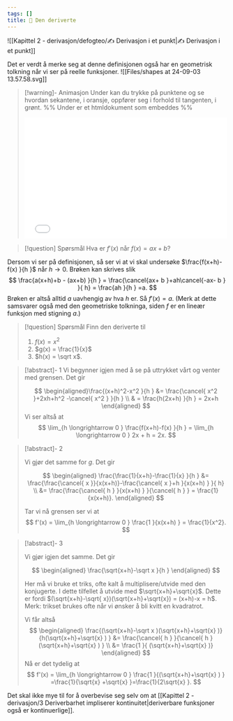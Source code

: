 ```yaml
---
tags: []
title: 📄 Den deriverte
---
```

![[Kapittel 2 - derivasjon/defogteo/✍️ Derivasjon i et punkt|✍️ Derivasjon i et punkt]]

Det er verdt å merke seg at denne definisjonen også har en geometrisk tolkning når vi ser på reelle funksjoner. 
![[Files/shapes at 24-09-03 13.57.58.svg]]

> [!warning]- Animasjon
> Under kan du trykke på punktene og se hvordan sekantene, i oransje, oppfører seg i forhold til tangenten, i grønt.
> %% Under er et htmldokument som embeddes %%
> <iframe src="Files\derivasjonsomgrense.html"  frameborder="0" scrolling="no" style="aspect-ratio: 500/300; width: 100%"> </iframe>
> 

> [!question] Spørsmål 
>   Hva er $f'(x)$ når $f(x) = ax+b$?

Dersom vi ser på definisjonen, så ser vi at vi skal undersøke $\frac{f(x+h)-f(x) }{h }$ når $h \longrightarrow 0$. Brøken kan skrives slik
$$
\frac{a(x+h)+b - (ax+b) }{h }  = \frac{\cancel{ax+ b }+ah\cancel{-ax- b } }{ h} = \frac{ah }{h } =a.  
$$
Brøken er altså alltid $a$ uavhengig av hva $h$ er. Så $f'(x) = a$. (Merk at dette samsvarer også med den geometriske tolkninga, siden $f$ er en lineær funksjon med stigning $a$.)

> [!question] Spørsmål 
> Finn den deriverte til
> 1. $f(x) = x^2$
> 2. $g(x) = \frac{1}{x}$
> 3. $h(x) = \sqrt x$.

> [!abstract]- 1 
> Vi begynner igjen med å se på uttrykket vårt og venter med grensen. Det gir
> 
> $$
> \begin{aligned}\frac{(x+h)^2-x^2 }{h }  &= \frac{\cancel{ x^2 }+2xh+h^2 -\cancel{  x^2 } }{h } \\ & =  \frac{h(2x+h) }{h }  = 2x+h \end{aligned}
> $$ 
> Vi ser altså at 
> $$
> \lim_{h \longrightarrow  0 } \frac{f(x+h)-f(x) }{h } = \lim_{h \longrightarrow  0 } 2x + h = 2x.  
> $$

> [!abstract]- 2  
>  
>  Vi gjør det samme for $g$. Det gir
>  
>  $$
>  \begin{aligned} 
>    \frac{\frac{1}{x+h}-\frac{1}{x} }{h } &= \frac{\frac{\cancel{ x }}{x(x+h)}-\frac{\cancel{ x }+h }{x(x+h) }  }{ h} \\ &= \frac{\frac{\cancel{ h } }{x(x+h) }  }{\cancel{ h } }   = \frac{1}{x(x+h)}.
>    \end{aligned} 
> $$
> 
> Tar vi nå grensen ser vi at
> $$
> f'(x) = \lim_{h \longrightarrow  0 } \frac{1 }{x(x+h) } = \frac{1}{x^2}.  
> $$
> 

> [!abstract]- 3
> 
> Vi gjør igjen det samme. Det gir
> 
> $$
> \begin{aligned} 
> \frac{\sqrt{x+h}-\sqrt x }{h }  
> \end{aligned} 
> $$
> 
> Her må vi bruke et triks, ofte kalt å multiplisere/utvide med den konjugerte. I dette tilfellet å utvide med $\sqrt{x+h}+\sqrt{x}$. Dette er fordi $(\sqrt{x+h}-\sqrt{ x})(\sqrt{x+h}+\sqrt{x}) = (x+h)-x = h$.
> Merk: trikset brukes ofte når vi ønsker å bli kvitt en kvadratrot.
> 
> Vi får altså
> $$
> \begin{aligned} 
>   \frac{(\sqrt{x+h}-\sqrt x )(\sqrt{x+h}+\sqrt{x}  )}{h(\sqrt{x+h}+\sqrt{x}  ) }   &= \frac{\cancel{ h } }{\cancel{ h }(\sqrt{x+h}+\sqrt{x}  ) } \\ &= \frac{1 }{ (\sqrt{x+h}+\sqrt{x}  )} 
> \end{aligned} 
> $$
> Nå er det tydelig at
> $$
> f'(x) = \lim_{h \longrightarrow  0 } \frac{1 }{(\sqrt{x+h}+\sqrt{x}  ) } =\frac{1}{\sqrt{x} +\sqrt{x} }=\frac{1}{2\sqrt{x} }. 
> $$


Det skal ikke mye til for å overbevise seg selv om at [[Kapittel 2 - derivasjon/3 Deriverbarhet impliserer kontinuitet|deriverbare funksjoner også er kontinuerlige]]. 